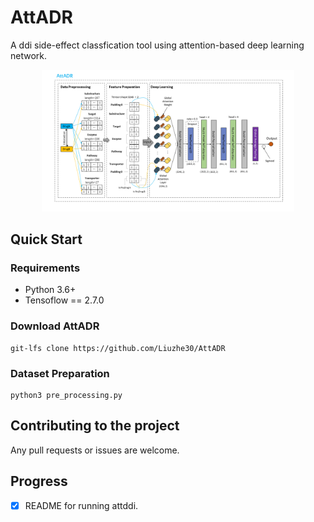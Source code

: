 # AttADR
A ddi side-effect classfication tool using attention-based deep learning network.

<p align="center"><img width="80%" src="AttADR.png" /></p>

## Quick Start

### Requirements
- Python 3.6+
- Tensoflow == 2.7.0

### Download AttADR
```shell
git-lfs clone https://github.com/Liuzhe30/AttADR
```

### Dataset Preparation
```shell
python3 pre_processing.py
```

## Contributing to the project
Any pull requests or issues are welcome.

## Progress
- [x] README for running attddi.